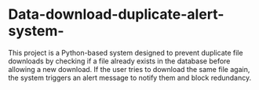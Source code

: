 # Data-download-duplicate-alert-system-
This project is a Python-based system designed to prevent duplicate file downloads by checking if a file already exists in the database before allowing a new download. If the user tries to download the same file again, the system triggers an alert message to notify them and block redundancy.
